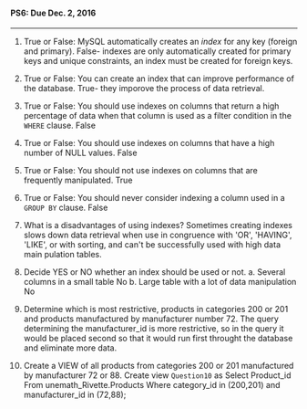 #### PS6: Due Dec. 2, 2016
---

1. True or False: MySQL automatically creates an _index_ for any key (foreign and primary).
    False- indexes are only automatically created for primary keys and unique constraints, an index must be created for foreign keys.

2. True or False: You can create an index that can improve performance of the database.
    True- they imporove the process of data retrieval.

3. True or False: You should use indexes on columns that return a high percentage of data when that column is used as a filter condition in the `WHERE` clause.
    False

4. True or False:  You should use indexes on columns that have a high number of NULL values.
    False

5. True or False:  You should not use indexes on columns that are frequently manipulated.
    True

6. True or False:  You should never consider indexing a column used in a `GROUP BY` clause.
    False

7. What is a disadvantages of using indexes?
    Sometimes creating indexes slows down data retrieval when use in congruence with 'OR', 'HAVING', 'LIKE', or with sorting, and can't be successfully used with high data main
pulation tables.
8. Decide YES or NO whether an index should be used or not. 
  a. Several columns in a small table
      No
  b. Large table with a lot of data manipulation
      No

9.  Determine which is most restrictive, products in categories 200 or 201 and products manufactured by manufacturer number 72.
    The query determining the manufacturer_id is more restrictive, so in the query it would be placed second so that it would run first throught the database and eliminate more data.
    
10.  Create a VIEW of all products from categories 200 or 201 manufactured by manufacturer 72 or 88. 
      Create view `Question10` as 
      Select Product_id
      From unemath_Rivette.Products
      Where category_id in (200,201) and manufacturer_id in (72,88);
